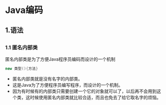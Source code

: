 # Java编码

## 1.语法

## 

### 1.1 匿名内部类

匿名内部类是为了方便Java程序员编码而设计的一个机制

~~~java
new 类型(){方法}
~~~

- 匿名内部类就是没有名字的内部类。
- 这是Java为了方便程序员编写程序，而设计的一个机制。
- 因为有时候有的内部类只需要创建一个它的对象就可以了，以后再不会用到这个类，这时候使用匿名内部类就比较合适，而且也免去了给它取名字的烦恼。